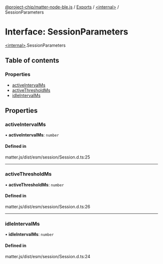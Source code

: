 [@project-chip/matter-node-ble.js](../README.md) / [Exports](../modules.md) / [\<internal\>](../modules/internal_.md) / SessionParameters

# Interface: SessionParameters

[\<internal\>](../modules/internal_.md).SessionParameters

## Table of contents

### Properties

- [activeIntervalMs](internal_.SessionParameters.md#activeintervalms)
- [activeThresholdMs](internal_.SessionParameters.md#activethresholdms)
- [idleIntervalMs](internal_.SessionParameters.md#idleintervalms)

## Properties

### activeIntervalMs

• **activeIntervalMs**: `number`

#### Defined in

matter.js/dist/esm/session/Session.d.ts:25

___

### activeThresholdMs

• **activeThresholdMs**: `number`

#### Defined in

matter.js/dist/esm/session/Session.d.ts:26

___

### idleIntervalMs

• **idleIntervalMs**: `number`

#### Defined in

matter.js/dist/esm/session/Session.d.ts:24
